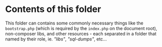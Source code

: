 Contents of this folder
=======================

This folder can contains some commonly necessary things like the `bootstrap.php` (which is required by the `index.php` on the document root), non-composer libs, and other resources - each separated in a folder that named by their role, ie. *"libs"*, *"sql-dumps"*, etc...
